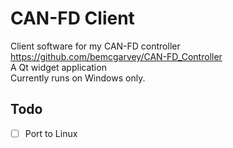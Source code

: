 # CAN-FD Client  

Client software for my CAN-FD controller https://github.com/bemcgarvey/CAN-FD_Controller  
A Qt widget application  
Currently runs on Windows only.

## Todo
- [ ] Port to Linux
